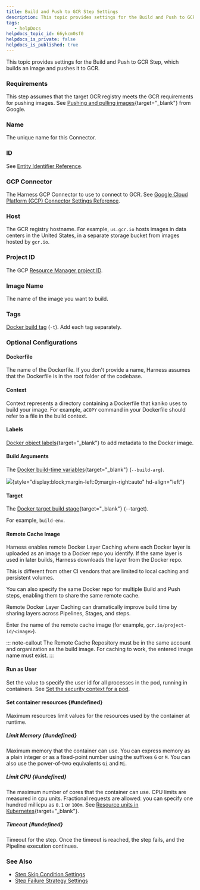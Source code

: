 ```yaml
---
title: Build and Push to GCR Step Settings
description: This topic provides settings for the Build and Push to GCR Step, which builds an image and pushes it to GCR. Requirements. This step assumes that the target GCR registry meets the GCR requirements fo…
tags: 
   - helpDocs
helpdocs_topic_id: 66ykcm0sf0
helpdocs_is_private: false
helpdocs_is_published: true
---
```


This topic provides settings for the Build and Push to GCR Step, which
builds an image and pushes it to GCR.

### Requirements

This step assumes that the target GCR registry meets the GCR
requirements for pushing images. See [Pushing and pulling
images](https://cloud.google.com/container-registry/docs/pushing-and-pulling){target="_blank"}
from Google.

### Name

The unique name for this Connector.

### ID

See [Entity Identifier
Reference](https://docs.harness.io/article/li0my8tcz3-entity-identifier-reference).

### GCP Connector

The Harness GCP Connector to use to connect to GCR. See [Google Cloud
Platform (GCP) Connector Settings
Reference](https://docs.harness.io/article/yykfduond6-gcs-connector-settings-reference).

### Host

The GCR registry hostname. For example, `us.gcr.io` hosts images in data
centers in the United States, in a separate storage bucket from images
hosted by `gcr.io`.

### Project ID

The GCP [Resource Manager project
ID](https://cloud.google.com/resource-manager/docs/creating-managing-projects#identifying_projects).

### Image Name

The name of the image you want to build.

### Tags

[Docker build
tag](https://docs.docker.com/engine/reference/commandline/build/#tag-an-image--t) (`-t`).
Add each tag separately.

### Optional Configurations

#### Dockerfile

The name of the Dockerfile. If you don\'t provide a name, Harness
assumes that the Dockerfile is in the root folder of the codebase.

#### Context

Context represents a directory containing a Dockerfile that kaniko uses
to build your image. For example, a`COPY` command in your Dockerfile
should refer to a file in the build context.

#### Labels

[Docker object
labels](https://docs.docker.com/config/labels-custom-metadata/){target="_blank"} to
add metadata to the Docker image.

#### Build Arguments

The [Docker build-time
variables](https://docs.docker.com/engine/reference/commandline/build/#set-build-time-variables---build-arg){target="_blank"} (`--build-arg`).

![](https://files.helpdocs.io/i5nl071jo5/articles/q6fr5bj63w/1610058088594/image.png){style="display:block;margin-left:0;margin-right:auto"
hd-align="left"}

#### Target

The [Docker target build
stage](https://docs.docker.com/engine/reference/commandline/build/#specifying-target-build-stage---target){target="_blank"} (\--target).

For example, `build-env`.

#### Remote Cache Image

Harness enables remote Docker Layer Caching where each Docker layer is
uploaded as an image to a Docker repo you identify. If the same layer is
used in later builds, Harness downloads the layer from the Docker repo.

This is different from other CI vendors that are limited to local
caching and persistent volumes.

You can also specify the same Docker repo for multiple Build and Push
steps, enabling them to share the same remote cache.

Remote Docker Layer Caching can dramatically improve build time by
sharing layers across Pipelines, Stages, and steps.

Enter the name of the remote cache image (for example,
`gcr.io/project-id/<image>`).

::: note-callout
The Remote Cache Repository must be in the same account and organization
as the build image. For caching to work, the entered image name must
exist.
:::

#### Run as User

Set the value to specify the user id for all processes in the pod,
running in containers. See [Set the security context for a
pod](https://kubernetes.io/docs/tasks/configure-pod-container/security-context/#set-the-security-context-for-a-pod).

#### Set container resources {#undefined}

Maximum resources limit values for the resources used by the container
at runtime.

##### Limit Memory {#undefined}

Maximum memory that the container can use. You can express memory as a
plain integer or as a fixed-point number using the suffixes `G` or `M`.
You can also use the power-of-two equivalents `Gi` and `Mi`.

##### Limit CPU {#undefined}

The maximum number of cores that the container can use. CPU limits are
measured in cpu units. Fractional requests are allowed: you can specify
one hundred millicpu as `0.1` or `100m`. See [Resource units in
Kubernetes](https://kubernetes.io/docs/concepts/configuration/manage-resources-containers/#resource-units-in-kubernetes){target="_blank"}.

##### Timeout {#undefined}

Timeout for the step. Once the timeout is reached, the step fails, and
the Pipeline execution continues.

### See Also

-   [Step Skip Condition
    Settings](https://docs.harness.io/article/i36ibenkq2-step-skip-condition-settings)
-   [Step Failure Strategy
    Settings](https://docs.harness.io/article/htrur23poj-step-failure-strategy-settings)
